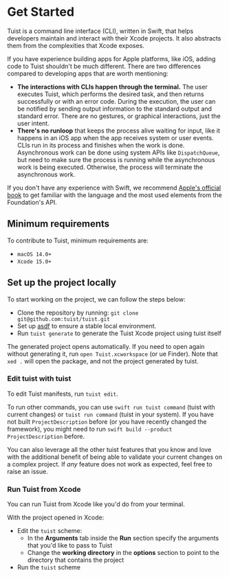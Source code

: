 #  Get Started

Tuist is a command line interface (CLI), written in Swift, that helps developers maintain and interact with their Xcode projects.
It also abstracts them from the complexities that Xcode exposes.

If you have experience building apps for Apple platforms, like iOS, adding code to Tuist shouldn't be much different. There are two differences compared to developing apps that are worth mentioning:

- **The interactions with CLIs happen through the terminal.**
  The user executes Tuist, which performs the desired task, and then returns successfully or with an error code.
  During the execution, the user can be notified by sending output information to the standard output and standard error.
  There are no gestures, or graphical interactions, just the user intent.
- **There's no runloop** that keeps the process alive waiting for input, like it happens in an iOS app when the app receives system or user events.
  CLIs run in its process and finishes when the work is done.
  Asynchronous work can be done using system APIs like `DispatchQueue`, but need to make sure the process is running while the asynchronous work is being executed.
  Otherwise, the process will terminate the asynchronous work.

If you don't have any experience with Swift, we recommend [Apple's official book](https://docs.swift.org/swift-book/) to get familiar with the language and the most used elements from the Foundation's API.

## Minimum requirements

To contribute to Tuist, minimum requirements are:

- `macOS 14.0+`
- `Xcode 15.0+`

## Set up the project locally

To start working on the project, we can follow the steps below:

- Clone the repository by running: `git clone git@github.com:tuist/tuist.git`
- Set up [asdf](https://asdf-vm.com/) to ensure a stable local environment.
- Run `tuist generate` to generate the Tuist Xcode project using tuist itself

The generated project opens automatically. If you need to open again without generating it, run `open Tuist.xcworkspace` (or ue Finder). Note that `xed .` will open the package, and not the project generated by tuist.


### Edit tuist with tuist

To edit Tuist manifests, run `tuist edit`.

To run other commands, you can use `swift run tuist command` (tuist with current changes) or `tuist run command` (tuist in your system).
If you have not built `ProjectDescription` before (or you have recently changed the framework), you might need to run `swift build --product ProjectDescription` before.

You can also leverage all the other tuist features that you know and love with the additional benefit of being able to validate your current changes on a complex project. If _any_ feature does not work as expected, feel free to raise an issue.

### Run Tuist from Xcode

You can run Tuist from Xcode like you'd do from your terminal.

With the project opened in Xcode:

- Edit the `tuist` scheme:
    - In the **Arguments** tab inside the **Run** section specify the arguments that you'd like to pass to Tuist
    - Change the **working directory** in the **options** section to point to the directory that contains the project
- Run the `tuist` scheme
